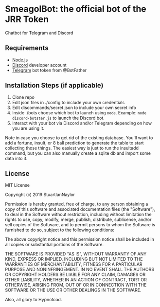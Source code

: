 # SmeagolBot: the official bot of the JRR Token
Chatbot for Telegram and Discord

## Requirements

- [Node.js](http://nodejs.org/)
- [Discord](https://discordapp.com/) developer account
- [Telegram](https://telegram.org) bot token from @BotFather

## Installation Steps (if applicable)

1. Clone repo
2. Edit json files in ./config to include your own credentials
3. Edit discommands/secret.json to include your own secret info
3. Inside ./bots choose which bot to launch using `node`. Example: `node discord-botster.js` to launch the Discord bot.
4. Interact with your bot via Discord and/or Telegram depending on how you are using it.

Note in case you choose to get rid of the existing database. You'll want to add a fortune, insult, or 8 ball prediction to generate the table to start collecting those things. The easiest way is just to run the insultadd command, but you can also manually create a sqlite db and import some data into it.

## License

MIT License

Copyright (c) 2019 StuartIanNaylor

Permission is hereby granted, free of charge, to any person obtaining a copy
of this software and associated documentation files (the "Software"), to deal
in the Software without restriction, including without limitation the rights
to use, copy, modify, merge, publish, distribute, sublicense, and/or sell
copies of the Software, and to permit persons to whom the Software is
furnished to do so, subject to the following conditions:

The above copyright notice and this permission notice shall be included in all
copies or substantial portions of the Software.

THE SOFTWARE IS PROVIDED "AS IS", WITHOUT WARRANTY OF ANY KIND, EXPRESS OR
IMPLIED, INCLUDING BUT NOT LIMITED TO THE WARRANTIES OF MERCHANTABILITY,
FITNESS FOR A PARTICULAR PURPOSE AND NONINFRINGEMENT. IN NO EVENT SHALL THE
AUTHORS OR COPYRIGHT HOLDERS BE LIABLE FOR ANY CLAIM, DAMAGES OR OTHER
LIABILITY, WHETHER IN AN ACTION OF CONTRACT, TORT OR OTHERWISE, ARISING FROM,
OUT OF OR IN CONNECTION WITH THE SOFTWARE OR THE USE OR OTHER DEALINGS IN THE
SOFTWARE.

Also, all glory to Hypnotoad.
